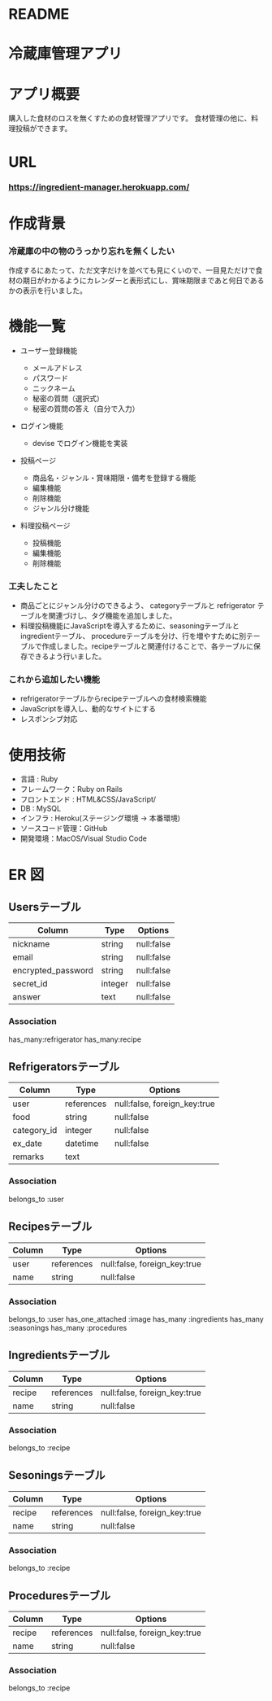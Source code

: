 # README

# 冷蔵庫管理アプリ

# アプリ概要

購入した食材のロスを無くすための食材管理アプリです。
食材管理の他に、料理投稿ができます。


# URL

### https://ingredient-manager.herokuapp.com/


# 作成背景

### 冷蔵庫の中の物のうっかり忘れを無くしたい
 
作成するにあたって、ただ文字だけを並べても見にくいので、一目見ただけで食材の期日がわかるようにカレンダーと表形式にし、賞味期限まであと何日であるかの表示を行いました。

# 機能一覧

- ユーザー登録機能

  - メールアドレス
  - パスワード
  - ニックネーム
  - 秘密の質問（選択式）
  - 秘密の質問の答え（自分で入力）

- ログイン機能

  - devise でログイン機能を実装

- 投稿ページ

  - 商品名・ジャンル・賞味期限・備考を登録する機能
  - 編集機能
  - 削除機能
  - ジャンル分け機能

- 料理投稿ページ

  - 投稿機能
  - 編集機能
  - 削除機能

### 工夫したこと

- 商品ごとにジャンル分けのできるよう、 categoryテーブルと refrigerator テーブルを関連づけし、タグ機能を追加しました。
- 料理投稿機能にJavaScriptを導入するために、seasoningテーブルと ingredientテーブル、 procedureテーブルを分け、行を増やすために別テーブルで作成しました。recipeテーブルと関連付けることで、各テーブルに保存できるよう行いました。


### これから追加したい機能

- refrigeratorテーブルからrecipeテーブルへの食材検索機能
- JavaScriptを導入し、動的なサイトにする
- レスポンシブ対応

# 使用技術

- 言語 : Ruby
- フレームワーク：Ruby on Rails 
- フロントエンド : HTML&CSS/JavaScript/
- DB : MySQL
- インフラ : Heroku(ステージング環境 → 本番環境)
- ソースコード管理：GitHub
- 開発環境：MacOS/Visual Studio Code

# ER 図

## Usersテーブル

|Column             |Type     |Options     |
|-------------------|---------|------------|
|nickname           | string  | null:false |
|email              | string  | null:false |
|encrypted_password | string  | null:false |
|secret_id          | integer | null:false |
|answer             | text    | null:false |

### Association
has_many:refrigerator
has_many:recipe

## Refrigeratorsテーブル

|Column      |Type        |Options                       |
|------------|------------|------------------------------|
|user        | references | null:false, foreign_key:true |
|food        | string     | null:false                   |
|category_id | integer    | null:false                   |
|ex_date     | datetime   | null:false                   |
|remarks     | text       |                              |

### Association
belongs_to :user

## Recipesテーブル

|Column       |Type        |Options                       |
|-------------|------------|------------------------------|
|user         | references | null:false, foreign_key:true |
|name         | string     | null:false                   |

### Association
belongs_to :user
has_one_attached :image
has_many :ingredients
has_many :seasonings
has_many :procedures


## Ingredientsテーブル

|Column       |Type        |Options                       |
|-------------|------------|------------------------------|
|recipe       | references | null:false, foreign_key:true |
|name         | string     | null:false                   |

### Association
belongs_to :recipe

## Sesoningsテーブル

|Column       |Type        |Options                       |
|-------------|------------|------------------------------|
|recipe       | references | null:false, foreign_key:true |
|name         | string     | null:false                   |

### Association
belongs_to :recipe

## Proceduresテーブル

|Column       |Type        |Options                       |
|-------------|------------|------------------------------|
|recipe       | references | null:false, foreign_key:true |
|name         | string     | null:false                   |

### Association
belongs_to :recipe
